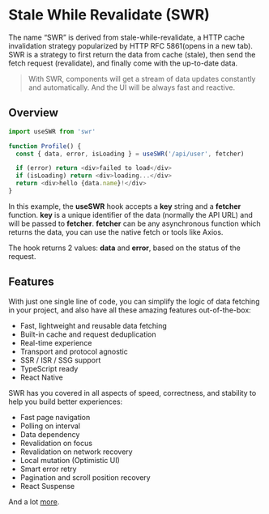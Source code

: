 # Stale While Revalidate (SWR)

The name “SWR” is derived from stale-while-revalidate, a HTTP cache invalidation strategy popularized by HTTP RFC 5861(opens in a new tab). SWR is a strategy to first return the data from cache (stale), then send the fetch request (revalidate), and finally come with the up-to-date data.

> With SWR, components will get a stream of data updates constantly and automatically. And the UI will be always fast and reactive.

## Overview

```javascript
import useSWR from 'swr'

function Profile() {
  const { data, error, isLoading } = useSWR('/api/user', fetcher)

  if (error) return <div>failed to load</div>
  if (isLoading) return <div>loading...</div>
  return <div>hello {data.name}!</div>
}
```

In this example, the **useSWR** hook accepts a **key** string and a **fetcher** function. **key** is a unique identifier of the data (normally the API URL) and will be passed to **fetcher**. **fetcher** can be any asynchronous function which returns the data, you can use the native fetch or tools like Axios.

The hook returns 2 values: **data** and **error**, based on the status of the request.

## Features

With just one single line of code, you can simplify the logic of data fetching in your project, and also have all these amazing features out-of-the-box:

- Fast, lightweight and reusable data fetching
- Built-in cache and request deduplication
- Real-time experience
- Transport and protocol agnostic
- SSR / ISR / SSG support
- TypeScript ready
- React Native

SWR has you covered in all aspects of speed, correctness, and stability to help you build better experiences:

- Fast page navigation
- Polling on interval
- Data dependency
- Revalidation on focus
- Revalidation on network recovery
- Local mutation (Optimistic UI)
- Smart error retry
- Pagination and scroll position recovery
- React Suspense

And a lot [more](https://swr.vercel.app/docs/getting-started).
